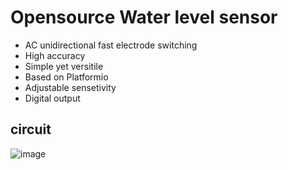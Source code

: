 # Opensource Water level sensor
- AC unidirectional fast electrode switching
- High accuracy
- Simple yet versitile
- Based on Platformio
- Adjustable sensetivity
- Digital output

## circuit
![image](https://github.com/user-attachments/assets/2f408bdb-c13d-467e-a2a9-8a86ef180d2a)
